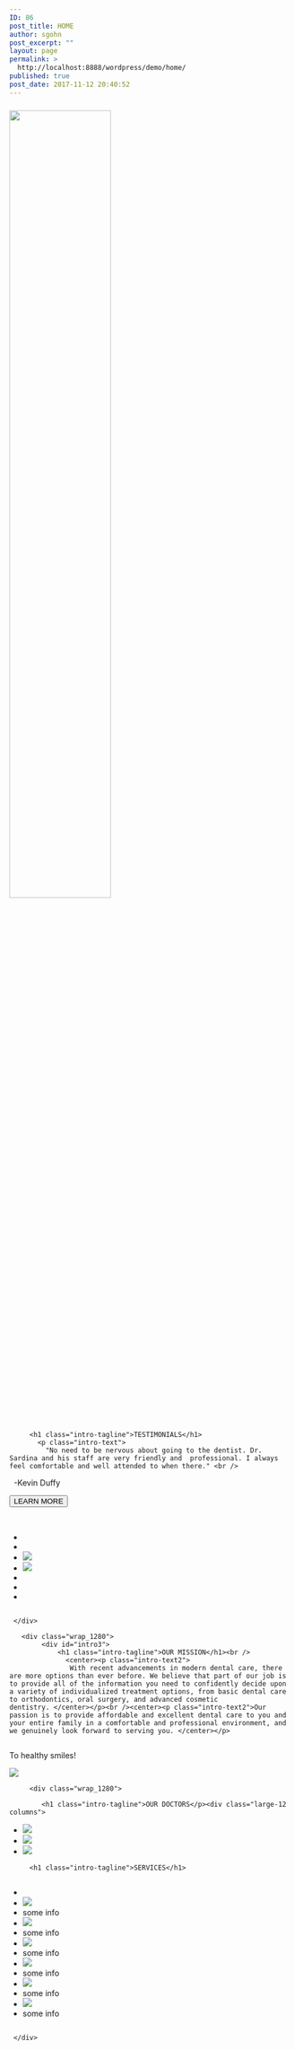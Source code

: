 ```yaml
---
ID: 86
post_title: HOME
author: sgohn
post_excerpt: ""
layout: page
permalink: >
  http://localhost:8888/wordpress/demo/home/
published: true
post_date: 2017-11-12 20:40:52
---
```

<div class="backgroundbricks">
    <div id="intro">
       <div class="wrap_1280">
          <div class="space"></div>
          <h3 class="intro-tagline"></h1>
         <div class="space"></div>
         <div class="logo_image1"><img src="http://localhost:8888/wordpress/demo/wp-content/uploads/2017/10/cropped-Logo_vFinal.png" alt="" width="60%"  class="alignnone size-full wp-image-57" />
        </div>
     </div>
  </div>
    <div id="intro2">
     <div class="wrap_1280">
      
         <h1 class="intro-tagline">TESTIMONIALS</h1>
           <p class="intro-text">
             "No need to be nervous about going to the dentist. Dr. Sardina and his staff are very friendly and  professional. I always feel comfortable and well attended to when there." <br />
            -Kevin Duffy </p> <div class="totheright"><button>LEARN MORE</button></div><br />
<div class="large-12 columns">

<ul class="clearing-thumbs small-block-grid-1 medium-block-grid-6 large-block-grid-6" data-clearing>
<li></li>
<li></li>
<li>
<a href="https://placehold.it/100x100&text=[img]"><img class="doctorphoto" data-caption="caption here..." src="https://placehold.it/100x100&text=[img]"></a></img>
</li>
<li>
<a href="https://placehold.it/100x100&text=[img]"><img class="doctorphoto" data-caption="caption 2 here..." src="https://placehold.it/100x100&text=[img]"></a>
</li>
<li></li><li></li><li></li>
</ul>
</div>
     
     </div>
   </div>
 
 
       <div class="wrap_1280">
            <div id="intro3">
                <h1 class="intro-tagline">OUR MISSION</h1><br />
                  <center><p class="intro-text2">
                   With recent advancements in modern dental care, there are more options than ever before. We believe that part of our job is to provide all of the information you need to confidently decide upon a variety of individualized treatment options, from basic dental care to orthodontics, oral surgery, and advanced cosmetic dentistry. </center></p><br /><center><p class="intro-text2">Our passion is to provide affordable and excellent dental care to you and your entire family in a comfortable and professional environment, and we genuinely look forward to serving you. </center></p>
<div class="row">
<div class="large-6 columns">
<p class="intro-text">To healthy smiles!</p>
</div>
<div class="large-6 columns">
<img src="https://placehold.it/400x250&text=[img]">
</div>
</div>
            </div>
           </div>
       </div>


    
         <div class="wrap_1280">
    
            <h1 class="intro-tagline">OUR DOCTORS</p><div class="large-12 columns">

<ul class="clearing-thumbs small-block-grid-1 medium-block-grid-3 large-block-grid-3" data-clearing>

<li>
<a href="https://placehold.it/300x300&text=[img]"><img class="doctorphoto" data-caption="caption here..." src="https://placehold.it/300x300&text=[img]"></a></img>
</li>
<li>
<a href="https://placehold.it/300x300&text=[img]"><img class="doctorphoto" data-caption="caption 2 here..." src="https://placehold.it/300x300&text=[img]"></a>
</li>
<li>
<a href="https://placehold.it/300x300&text=[img]"><img class="doctorphoto" data-caption="caption 3 here..." src="https://placehold.it/300x300&text=[img]"></a>
</li>
</ul>
</div>
</div>
<div id="intro2">
     <div class="wrap_1280">
      
         <h1 class="intro-tagline">SERVICES</h1>
          
<div class="large-12 columns">
<ul class="clearing-thumbs small-block-grid-2 medium-block-grid-6 large-block-grid-6" data-clearing>
<li>
</li><li><a href="https://placehold.it/175x175&text=[img]"><img class="doctorphoto" data-caption="caption here..." src="https://placehold.it/175x175&text=[img]"></a></li>
<li>some info</li>
<li><a href="https://placehold.it/175x175&text=[img]"><img class="doctorphoto" data-caption="caption here..." src="https://placehold.it/175x175&text=[img]"></a></img>
</li>
<li>some info
</li>
    <li><a href="https://placehold.it/175x175&text=[img]"><img class="doctorphoto" data-caption="caption here..." src="https://placehold.it/175x175&text=[img]"></a></li>
<li>some info</li>
  <li><a href="https://placehold.it/175x175&text=[img]"><img class="doctorphoto" data-caption="caption here..." src="https://placehold.it/175x175&text=[img]"></a></li>
<li>some info
</li>
 <li><a href="https://placehold.it/175x175&text=[img]"><img class="doctorphoto" data-caption="caption here..." src="https://placehold.it/175x175&text=[img]"></a></li>
<li>some info
</li> <li><a href="https://placehold.it/175x175&text=[img]"><img class="doctorphoto" data-caption="caption here..." src="https://placehold.it/175x175&text=[img]"></a></li>
<li>some info
</li>
</ul>
</div>
     
     </div>
   </div>

         

   
</div>
<!--#intro-->
<script type="text/javascript">

   jQuery(document).ready(function(){

	jQuery('#intro').parallax("50%", 0.8);

   });

</script>
<head>
<meta charset="utf-8">

<meta name="viewport" content="width=device-width, initial-scale=1.0">
<title>Foundation 5</title>

<link rel="stylesheet" href="https://cdnjs.cloudflare.com/ajax/libs/foundation/5.5.3/css/normalize.min.css">
<link rel="stylesheet" href="https://cdnjs.cloudflare.com/ajax/libs/foundation/5.5.3/css/foundation.min.css">
<link href='https://cdnjs.cloudflare.com/ajax/libs/foundicons/3.0.0/foundation-icons.css' rel='stylesheet' type='text/css'>

<script src="https://cdnjs.cloudflare.com/ajax/libs/modernizr/2.8.3/modernizr.min.js"></script>
</head>
<body>


<script src="https://code.jquery.com/jquery-2.1.4.min.js"></script>
<script src="https://cdnjs.cloudflare.com/ajax/libs/foundation/5.5.3/js/foundation.min.js"></script>
<script>
      $(document).foundation();
    </script>
</body>